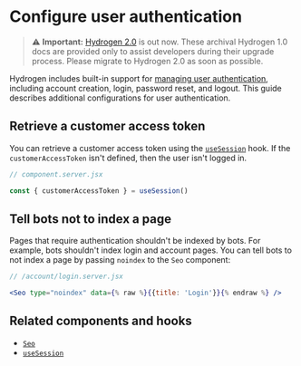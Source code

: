 # Configure user authentication


> ⚠️ **Important:** [Hydrogen 2.0](https://hydrogen.shopify.dev) is out now. These archival Hydrogen 1.0 docs are provided only to assist developers during their upgrade process. Please migrate to Hydrogen 2.0 as soon as possible.

Hydrogen includes built-in support for [managing user authentication](/docs/tutorials/authentication/index.md), including account creation, login, password reset, and logout. This guide describes additional configurations for user authentication.


## Retrieve a customer access token

You can retrieve a customer access token using the [`useSession`](/docs/hooks/framework/usesession.md) hook. If the `customerAccessToken` isn't defined, then the user isn't logged in.

```js
// component.server.jsx

const { customerAccessToken } = useSession()
```



## Tell bots not to index a page

Pages that require authentication shouldn't be indexed by bots. For example, bots shouldn't index login and account pages. You can tell bots to not index a page by passing `noindex` to the `Seo` component:

```jsx
// /account/login.server.jsx

<Seo type="noindex" data={% raw %}{{title: 'Login'}}{% endraw %} />
```



## Related components and hooks

- [`Seo`](/docs/components/primitive/seo.md)
- [`useSession`](/docs/hooks/framework/usesession.md)
